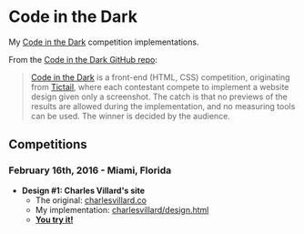 Code in the Dark
================

My [Code in the Dark](https://github.com/codeinthedark/codeinthedark.github.io#what-is-code-in-the-dark)
competition implementations.

From the [Code in the Dark GitHub repo](https://github.com/codeinthedark/codeinthedark.github.io#what-is-code-in-the-dark):

> [Code in the Dark](http://codeinthedark.com) is a front-end (HTML, CSS)
> competition, originating from [Tictail](https://tictail.com),
> where each contestant compete to implement a website design
> given only a screenshot.
> The catch is that no previews of the results are allowed
> during the implementation, and no measuring tools can be used.
> The winner is decided by the audience.


Competitions
------------

### February 16th, 2016 - Miami, Florida ###

- **Design #1: Charles Villard's site**
  * The original: [charlesvillard.co](http://charlesvillard.co/)
  * My implementation: [charlesvillard/design.html](https://khalifenizar.github.io/code-in-the-dark/charlesvillard/design.html)
  * [**You try it!**](https://khalifenizar.github.io/code-in-the-dark/charlesvillard/editor.html)

